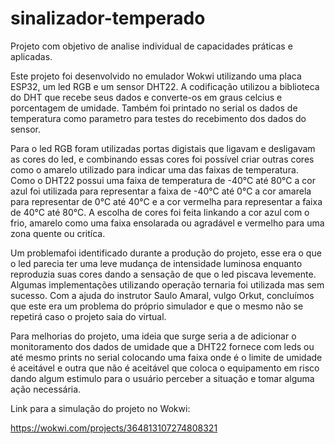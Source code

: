 # sinalizador-temperado
Projeto com objetivo de analise individual de capacidades práticas e aplicadas.

Este projeto foi desenvolvido no emulador Wokwi utilizando uma placa ESP32, um led RGB e um sensor DHT22. A codificação utilizou a biblioteca do DHT que recebe seus dados e converte-os em graus celcius e porcentagem de umidade. Também foi printado no serial os dados de temperatura como parametro para testes do recebimento dos dados do sensor.

Para o led RGB foram utilizadas portas digistais que ligavam e desligavam as cores do led, e combinando essas cores foi possível criar outras cores como o amarelo utilizado para indicar uma das faixas de temperatura. Como o DHT22 possui uma faixa de temperatura de -40°C até 80°C a cor azul foi utilizada para representar a faixa de -40°C até 0°C a cor amarela para representar de 0°C até 40°C e a cor vermelha para representar a faixa de 40°C até 80°C. A escolha de cores foi feita linkando a cor azul com o frio, amarelo como uma faixa ensolarada ou agradável e vermelho para uma zona quente ou critíca.

Um problemafoi identificado durante a produção do projeto, esse era o que o led parecia ter uma leve mudança de intensidade luminosa enquanto reproduzia suas cores dando a sensação de que o led piscava levemente. Algumas implementações utilizando operação ternaria foi utilizada mas sem sucesso. Com a ajuda do instrutor Saulo Amaral, vulgo Orkut, concluímos que este era um problema do próprio simulador e que o mesmo não se repetirá caso o projeto saia do virtual.

Para melhorias do projeto, uma ideia que surge seria a de adicionar o monitoramento dos dados de umidade que a DHT22 fornece com leds ou até mesmo prints no serial colocando uma faixa onde é o limite de umidade é aceitável e outra que não é aceitável que coloca o equipamento em risco dando algum estimulo para o usuário perceber a situação e tomar alguma ação necessária.

Link para a simulação do projeto no Wokwi:

https://wokwi.com/projects/364813107274808321
